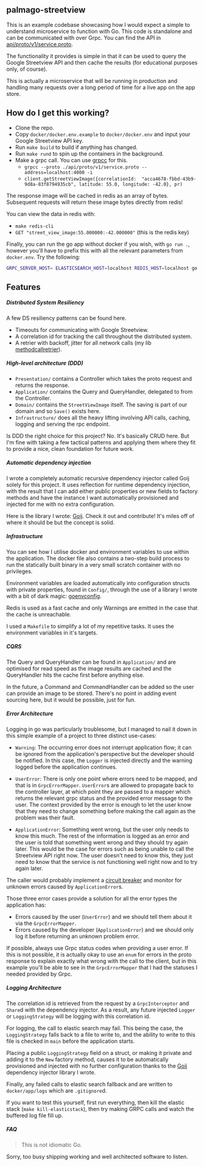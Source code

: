 palmago-streetview
---

This is an example codebase showcasing how I would expect a simple to understand microservice to function with Go. This
code is standalone and can be communicated with over Grpc. You can find the API in 
[api/proto/v1/service.proto](./api/proto/v1/service.proto).

The functionality it provides is simple in that it can be used to query the Google Streetview API and then cache the
results (for educational purposes only, of course).

This is actually a microservice that will be running in production and handling many requests over a long period of
time for a live app on the app store.

## How do I get this working?

- Clone the repo.
- Copy `docker/docker.env.example` to `docker/docker.env` and input your Google Streetview API key.
- Run `make build` to build if anything has changed.
- Run `make rund` to spin up the containers in the background.
- Make a grpc call. You can use [grpcc](https://github.com/njpatel/grpcc) for this.
    - `grpcc --proto ./api/proto/v1/service.proto --address=localhost:4000 -i`
    - `client.getStreetViewImage({correlationId:  "acca4678-fbbd-43b9-9d8a-83f8794935cb", latitude: 55.0, longitude: -42.0}, pr)`
    
The response image will be cached in redis as an array of bytes. Subsequent requests will return these image bytes 
directly from redis! 

You can view the data in redis with:

- `make redis-cli`
- `GET "street_view_image:55.000000:-42.000000"` (this is the redis key)

Finally, you can run the go app without docker if you wish, with `go run .`, however you'll have to prefix this with all
the relevant parameters from `docker.env`. Try the following:

```bash
GRPC_SERVER_HOST= ELASTICSEARCH_HOST=localhost REDIS_HOST=localhost go run .
```

## Features

##### Distributed System Resiliency

A few DS resiliency patterns can be found here.

- Timeouts for communicating with Google Streetview.
- A correlation id for tracking the call throughout the distributed system.
- A retrier with backoff, jitter for all network calls (my lib [methodcallretrier](github.com/j7mbo/methodcallretrier)). 

##### High-level architecture (DDD)

- `Presentation/` contains a Controller which takes the proto request and returns the response.
- `Application/` contains the Query and QueryHandler, delegated to from the Controller.
- `Domain/` contains the `StreetViewImage` itself. The saving is part of our domain and so `Save()` exists here.
- `Infrastructure/` does all the heavy lifting involving API calls, caching, logging and serving the rpc endpoint.

Is DDD the right choice for this project? No. It's basically CRUD here. But I'm fine with taking a few tactical patterns
and applying them where they fit to provide a nice, clean foundation for future work.

##### Automatic dependency injection

I wrote a completely automatic recursive dependency injector called Goij solely for this project. It uses reflection for
runtime dependency injection, with the result that I can add either public properties or new fields to factory methods 
and have the instance I want automatically provisioned and injected for me with no extra configuration.

Here is the library I wrote: [Goij](github.com/j7mbo/goij). Check it out and contribute! It's miles off of where it
should be but the concept is solid.

##### Infrastructure

You can see how I utilise docker and environment variables to use within the application. The docker file also contains
a two-step build process to run the statically built binary in a very small scratch container with no privileges.

Environment variables are loaded automatically into configuration structs with private properties, found in `Config/`, 
through the use of a library I wrote with a bit of dark magic: [goenvconfig](github.com/j7mbo/goenvconfig).

Redis is used as a fast cache and only Warnings are emitted in the case that the cache is unreachable.

I used a `Makefile` to simplify a lot of my repetitive tasks. It uses the environment variables in it's targets.

##### CQRS

The Query and QueryHandler can be found in `Application/` and are optimised for read speed as the image results are
cached and the QueryHandler hits the cache first before anything else.

In the future, a Command and CommandHandler can be added so the user can provide an image to be stored. There's no point
in adding event sourcing here, but it would be possible, just for fun.

##### Error Architecture

Logging in go was particularly troublesome, but I managed to nail it down in this simple example of a project to three
distinct use-cases:

- `Warning`: The occurring error does not interrupt application flow; it can be ignored from the application's
perspective but the developer should be notified. In this case, the `Logger` is injected directly and the warning logged
before the application continues. 

- `UserError`: There is only one point where errors need to be mapped, and that is in `GrpcErrorMapper`. `UserError`s
are allowed to propagate back to the controller layer, at which point they are passed to a mapper which returns the
relevant grpc status and the provided error message to the user. The context provided by the error is enough to let the
user know that they need to change something before making the call again as the problem was their fault.

- `ApplicationError`: Something went wrong, but the user only needs to know this much. The rest of the information is
logged as an error and the user is told that something went wrong and they should try again later. This would be the
case for errors such as being unable to call the Streetview API right now. The user doesn't need to know this, they just
need to know that the service is not functioning well right now and to try again later.

The caller would probably implement a [circuit breaker](https://martinfowler.com/bliki/CircuitBreaker.html) and monitor
for unknown errors caused by `ApplicationError`s.

Those three error cases provide a solution for all the error types the application has:

- Errors caused by the user (`UserError`) and we should tell them about it via the `GrpcErrorMapper`.
- Errors caused by the developer (`ApplicationError`) and we should only log it before returning an unknown problem 
error.

If possible, always use Grpc status codes when providing a user error. If this is not possible, it is actually okay to
use an `enum` for errors in the proto response to explain exactly what wrong with the call to the client, but in this
example you'll be able to see in the `GrpcErrorMapper` that I had the statuses I needed provided by Grpc.

##### Logging Architecture

The correlation id is retrieved from the request by a `GrpcInterceptor` and `Share`d with the dependency injector. As a
result, any future injected `Logger` or `LoggingStrategy` will be logging with this correlation id.

For logging, the call to elastic search may fail. This being the case, the `LoggingStrategy` falls back to a file to
write to, and the ability to write to this file is checked in `main` before the application starts.

Placing a public `LoggingStrategy` field on a struct, or making it private and adding it to the `New` factory method, 
causes it to be automatically provisioned and injected with no further configuration thanks to the 
[Goij](http://github.com/j7mbo/goij) dependency injector library I wrote.

Finally, any failed calls to elastic search fallback and are written to `docker/app/logs` which are `.gitignore`d.

If you want to test this yourself, first run everything, then kill the elastic stack (`make kill-elasticstack`), then 
try making GRPC calls and watch the buffered log file fill up.

##### FAQ

> This is not idiomatic Go.

Sorry, too busy shipping working and well architected software to listen.